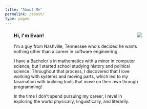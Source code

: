 ```yaml
---
title: "About Me"
permalink: /about/
type: pages
---
```

<div style="padding-left: 2em; padding-right: 4em">
<img src="https://evan-fannin.github.io/evan-fannin/assets/images/profile_pic_1.jpeg" style="max-width: 50%; height: auto; float: right; margin-left: 1em;">
<h3>Hi, I'm Evan!</h3>
<p>I'm a guy from Nashville, Tennessee who's decided he wants nothing other than a career in software engineering.</p>
<p>I have a Bachelor's in mathematics with a minor in computer science, but I started school studying history and political science. Throughout that process, I discovered that I love working with systems and moving parts, which led to my fascination with building tools that move on their own through programming!</p>
<p>In the time I don't spend pursuing my career, I revel in exploring the world physically, linguistically, and literarily.</p>
</div>